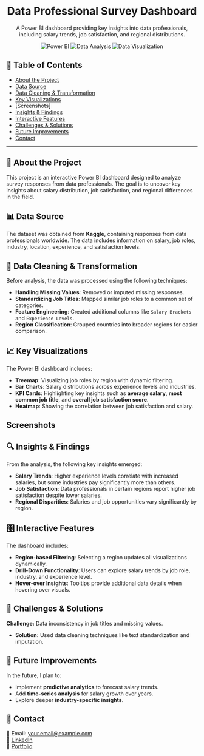 <div align="center">
  <h1>Data Professional Survey Dashboard</h1>
  
  <p>
    A Power BI dashboard providing key insights into data professionals, including salary trends, job satisfaction, and regional distributions.
  </p>
  
  <!-- Badges -->
  <p>
    <img src="https://img.shields.io/badge/PowerBI-Dashboard-yellow" alt="Power BI" />
    <img src="https://img.shields.io/badge/Data-Analysis-blue" alt="Data Analysis" />
    <img src="https://img.shields.io/badge/Data%20Visualization-green" alt="Data Visualization" />
  </p>
</div>

## 📖 Table of Contents
- [About the Project](#about-the-project)
- [Data Source](#data-source)
- [Data Cleaning & Transformation](#data-cleaning-transformation)
- [Key Visualizations](#key-visualizations)
- [Screenshots]
- [Insights & Findings](#insights-findings)
- [Interactive Features](#interactive-features)
- [Challenges & Solutions](#challenges-solutions)
- [Future Improvements](#future-improvements)
- [Contact](#contact)

---

## 🌟 About the Project
This project is an interactive Power BI dashboard designed to analyze survey responses from data professionals. The goal is to uncover key insights about salary distribution, job satisfaction, and regional differences in the field.

## 📊 Data Source
The dataset was obtained from **Kaggle**, containing responses from data professionals worldwide. The data includes information on salary, job roles, industry, location, experience, and satisfaction levels.

## 🔄 Data Cleaning & Transformation
Before analysis, the data was processed using the following techniques:
- **Handling Missing Values**: Removed or imputed missing responses.
- **Standardizing Job Titles**: Mapped similar job roles to a common set of categories.
- **Feature Engineering**: Created additional columns like `Salary Brackets` and `Experience Levels`.
- **Region Classification**: Grouped countries into broader regions for easier comparison.

## 📈 Key Visualizations
The Power BI dashboard includes:
- **Treemap**: Visualizing job roles by region with dynamic filtering.
- **Bar Charts**: Salary distributions across experience levels and industries.
- **KPI Cards**: Highlighting key insights such as **average salary**, **most common job title**, and **overall job satisfaction score**.
- **Heatmap**: Showing the correlation between job satisfaction and salary.

## Screenshots

## 🔍 Insights & Findings
From the analysis, the following key insights emerged:
- **Salary Trends**: Higher experience levels correlate with increased salaries, but some industries pay significantly more than others.
- **Job Satisfaction**: Data professionals in certain regions report higher job satisfaction despite lower salaries.
- **Regional Disparities**: Salaries and job opportunities vary significantly by region.

## 🎛️ Interactive Features
The dashboard includes:
- **Region-based Filtering**: Selecting a region updates all visualizations dynamically.
- **Drill-Down Functionality**: Users can explore salary trends by job role, industry, and experience level.
- **Hover-over Insights**: Tooltips provide additional data details when hovering over visuals.

## 🚧 Challenges & Solutions
**Challenge:** Data inconsistency in job titles and missing values.
- **Solution:** Used data cleaning techniques like text standardization and imputation.

## 🔮 Future Improvements
In the future, I plan to:
- Implement **predictive analytics** to forecast salary trends.
- Add **time-series analysis** for salary growth over years.
- Explore deeper **industry-specific insights**.

## 🤝 Contact
📧 Email: your.email@example.com  
🔗 [LinkedIn](https://linkedin.com/in/yourprofile)  
📂 [Portfolio](https://yourportfolio.com)

